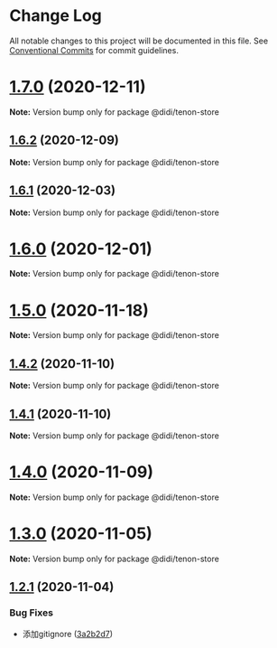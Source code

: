 # Change Log

All notable changes to this project will be documented in this file.
See [Conventional Commits](https://conventionalcommits.org) for commit guidelines.

# [1.7.0](https://git.xiaojukeji.com/tenon/tenon-next/compare/v1.6.2...v1.7.0) (2020-12-11)

**Note:** Version bump only for package @didi/tenon-store





## [1.6.2](https://git.xiaojukeji.com/tenon/tenon-next/compare/v1.6.1...v1.6.2) (2020-12-09)

**Note:** Version bump only for package @didi/tenon-store





## [1.6.1](https://git.xiaojukeji.com/tenon/tenon-next/compare/v1.6.0...v1.6.1) (2020-12-03)

**Note:** Version bump only for package @didi/tenon-store





# [1.6.0](https://git.xiaojukeji.com/tenon/tenon-next/compare/v1.5.0...v1.6.0) (2020-12-01)

**Note:** Version bump only for package @didi/tenon-store





# [1.5.0](https://git.xiaojukeji.com/tenon/tenon-next/compare/v1.4.2...v1.5.0) (2020-11-18)

**Note:** Version bump only for package @didi/tenon-store





## [1.4.2](https://git.xiaojukeji.com/tenon/tenon-next/compare/v1.4.1...v1.4.2) (2020-11-10)

**Note:** Version bump only for package @didi/tenon-store





## [1.4.1](https://git.xiaojukeji.com/tenon/tenon-next/compare/v1.4.0...v1.4.1) (2020-11-10)

**Note:** Version bump only for package @didi/tenon-store





# [1.4.0](https://git.xiaojukeji.com/tenon/tenon-next/compare/v1.3.0...v1.4.0) (2020-11-09)

**Note:** Version bump only for package @didi/tenon-store





# [1.3.0](https://git.xiaojukeji.com/tenon/tenon-next/compare/v1.2.1...v1.3.0) (2020-11-05)

**Note:** Version bump only for package @didi/tenon-store





## [1.2.1](https://git.xiaojukeji.com/tenon/tenon-next/compare/v1.1.4...v1.2.1) (2020-11-04)


### Bug Fixes

* 添加gitignore ([3a2b2d7](https://git.xiaojukeji.com/tenon/tenon-next/commits/3a2b2d7f598655508c8242fa3ff33fc792f3753e))
